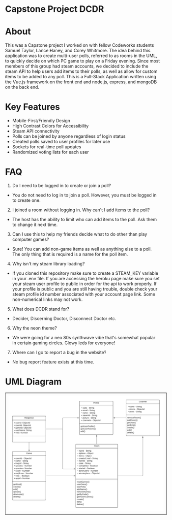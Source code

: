 # Capstone Project DCDR

# About

This was a Capstone project I worked on with fellow Codeworks students Samuel Taylor, Lance Haney, and Corey Whitmore.  The idea behind this application was to create multi-user polls, referred to as rooms in the UML, to quickly decide on which PC game to play on a Friday evening.  Since most members of this group had steam accounts, we decided to include the steam API to help users add items to their polls, as well as allow for custom items to be added to any poll.  This is a Full-Stack Application written using the Vue.js framework on the front end and node.js, express, and mongoDB on the back end. 

# Key Features

 - Mobile-First/Friendly Design
 - High Contrast Colors for Accessibility
 - Steam API connectivity
 - Polls can be joined by anyone regardless of login status
 - Created polls saved to user profiles for later use 
 - Sockets for real-time poll updates
 - Randomized voting lists for each user

# FAQ

1. Do I need to be logged in to create or join a poll?
         
  - You do not need to log in to join a poll.  However, you must be logged in to create one.
            
2. I joined a room without logging in.  Why can't I add items to the poll?
            
  - The host has the ability to limit who can add items to the poll.  Ask them to change it next time.
           
3. Can I use this to help my friends decide what to do other than play computer games?

  - Sure!  You can add non-game items as well as anything else to a poll.  The only thing that is required is a name for the poll item.

4. Why isn't my steam library loading?

  - If you cloned this repository make sure to create a STEAM_KEY variable in your .env file. If you are accessing the heroku page make sure you set your steam user profile to public in order for the api to work properly.  If your profile is public and you are still having trouble, double check your steam profile id number associated with your account page link.  Some non-numerical links may not work.

5. What does DCDR stand for?

  - Decider, Discerning Doctor, Disconnect Doctor etc.

6. Why the neon theme?

  - We were going for a neo 80s synthwave vibe that's somewhat popular in certain gaming circles. Glowy leds for everyone!

7. Where can I go to report a bug in the website?

  - No bug report feature exists at this time.

# UML Diagram

<div>
  <img class="img-responsive"  style="border: 1px solid black;padding: 10px"  src="UML-DCDR.png" />
</div>



